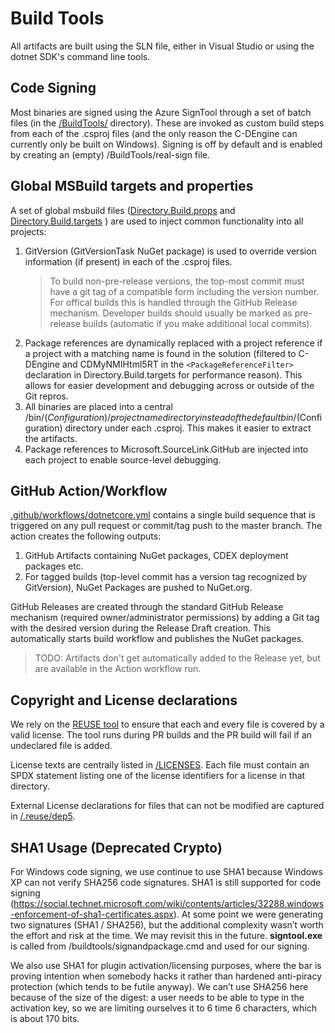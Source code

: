 <!--
 SPDX-FileCopyrightText: Copyright (c) 2009-2020 TRUMPF Laser GmbH, authors: C-Labs
 SPDX-License-Identifier: MPL-2.0
 -->

# Build Tools

All artifacts are built using the SLN file, either in Visual Studio or using the dotnet SDK's command line tools.

## Code Signing
Most binaries are signed using the Azure SignTool through a set of batch files (in the [/BuildTools/](/BuildTools/) directory). These are invoked as custom build steps from each of the .csproj files (and the only reason the C-DEngine can currently only be built on Windows). Signing is off by default and is enabled by creating an (empty) /BuildTools/real-sign file.

## Global MSBuild targets and properties
A set of global msbuild files ([Directory.Build.props](/Directory.Build.props) and [Directory.Build.targets](/Directory.Build.targets) ) are used to inject common functionality into all projects:

1. GitVersion (GitVersionTask NuGet package) is used to override version information (if present) in each of the .csproj files. 
    > To build non-pre-release versions, the top-most commit must have a git tag of a compatible form including the version number. For offical builds this is handled through the GitHub Release mechanism. Developer builds should usually be marked as pre-release builds (automatic if you make additional local commits).
2. Package references are dynamically replaced with a project reference if a project with a matching name is found in the solution (filtered to C-DEngine and CDMyNMIHtml5RT in the `<PackageReferenceFilter>` declaration in Directory.Build.targets for performance reason). This allows for easier development and debugging across or outside of the Git repros.
3. All binaries are placed into a central /bin/$(Configuration)/{projectname} directory instead of the default bin/$(Configuration) directory under each .csproj. This makes it easier to extract the artifacts.
4. Package references to Microsoft.SourceLink.GitHub are injected into each project to enable source-level debugging.

## GitHub Action/Workflow
[.github/workflows/dotnetcore.yml](/.github/workflows/dotnetcore.yml) contains a single build sequence that is triggered on any pull request or commit/tag push to the master branch. The action creates the following outputs:

1. GitHub Artifacts containing NuGet packages, CDEX deployment packages etc.
2. For tagged builds (top-level commit has a version tag recognized by GitVersion), NuGet Packages are pushed to NuGet.org.

GitHub Releases are created through the standard GitHub Release mechanism (required owner/administrator permissions) by adding a Git tag with the desired version during the Release Draft creation. This automatically starts build workflow and publishes the NuGet packages.
> TODO: Artifacts don't get automatically added to the Release yet, but are available in the Action workflow run.

## Copyright and License declarations

We rely on the [REUSE tool](https://reuse.software/) to ensure that each and every file is covered by a valid license. The tool runs during PR builds and the PR build will fail if an undeclared file is added.

License texts are centrally listed in [/LICENSES](/LICENSES). Each file must contain an SPDX statement listing one of the license identifiers for a license in that directory.

External License declarations for files that can not be modified are captured in [/.reuse/dep5](/.reuse/dep5).

## SHA1 Usage (Deprecated Crypto)

For Windows code signing, we use continue to use SHA1 because Windows XP can not verify SHA256 code signatures. SHA1 is still supported for code signing (<https://social.technet.microsoft.com/wiki/contents/articles/32288.windows-enforcement-of-sha1-certificates.aspx>). At some point we were generating two signatures (SHA1 / SHA256), but the additional complexity wasn’t worth the effort and risk at the time. We may revisit this in the future. **signtool.exe** is called from /buildtools/signandpackage.cmd and used for our signing.

We also use SHA1 for plugin activation/licensing purposes, where the bar is proving intention when somebody hacks it rather than hardened anti-piracy protection (which tends to be futile anyway). We can’t use SHA256 here because of the size of the digest: a user needs to be able to type in the activation key, so we are limiting ourselves it to 6 time 6 characters, which is about 170 bits.
